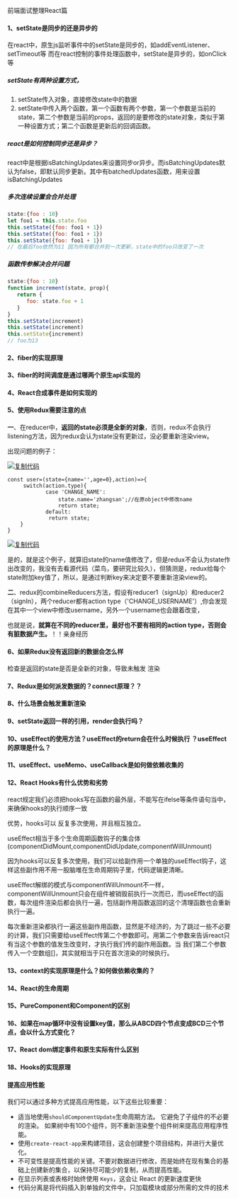 前端面试整理React篇

#### 1、setState是同步的还是异步的

在react中，原生js监听事件中的setState是同步的，如addEventListener、setTimeout等
而在react控制的事件处理函数中，setState是异步的，如onClick等

##### setState有两种设置方式，

1. setState传入对象，直接修改state中的数据
2. setState中传入两个函数，第一个函数有两个参数，第一个参数是当前的state，第二个参数是当前的props，返回的是要修改的state对象，类似于第一种设置方式；第二个函数是更新后的回调函数。

##### react是如何控制同步还是异步？

react中是根据isBatchingUpdates来设置同步or异步。而isBatchingUpdates默认为false，即默认同步更新。其中有batchedUpdates函数，用来设置isBatchingUpdates

##### 多次连续设置会合并处理

```js
state:{foo : 10}
let foo1 = this.state.foo
this.setState({foo: foo1 + 1})
this.setState({foo: foo1 + 1})
this.setState({foo: foo1 + 1})
// 在最后foo依然为11 因为所有都合并到一次更新，state中的foo只改变了一次
```

##### 函数传参解决合并问题

```js
state:{foo : 10}
function increment(state, prop){
   return {
      foo: state.foo + 1
   }
}
this.setState(increment)
this.setState(increment)
this.setState{increment)
// foo为13
```



#### 2、fiber的实现原理



#### 3、fiber的时间调度是通过哪两个原生api实现的



#### 4、React合成事件是如何实现的



#### 5、使用Redux需要注意的点

**一**、在reducer中，**返回的state必须是全新的对象**，否则，redux不会执行listening方法，因为redux会认为state没有更新过，没必要重新渲染view。

出现问题的例子：

[![复制代码](https://common.cnblogs.com/images/copycode.gif)](javascript:void(0);)

```
const user=(state={name='',age=0},action)=>{
     switch(action.type){
            case 'CHANGE_NAME':  
                state.name='zhangsan';//在原object中修改name
                return state;  
            default:
             return state;  
    }      
}
```

[![复制代码](https://common.cnblogs.com/images/copycode.gif)](javascript:void(0);)

是的，就是这个例子，就算旧state的name值修改了，但是redux不会认为state作出改变的，我没有去看源代码（菜鸟，要研究比较久），但猜测是，redux给每个state附加key值了，所以，是通过判断key来决定要不要重新渲染view的。



**二**、redux的combineReducers方法，假设有reducer1（signUp）和reducer2（signIn），两个reducer都有action type（'CHANGE_USERNAME'）,你会发现在其中一个view中修改username，另外一个username也会跟着改变，

也就是说，**就算在不同的reducer里，最好也不要有相同的action type，否则会有脏数据产生。**！！亲身经历

#### 6、如果Redux没有返回新的数据会怎么样

检查是返回的state是否是全新的对象，导致未触发 渲染

#### 7、Redux是如何派发数据的？connect原理？？



#### 8、什么场景会触发重新渲染



#### 9、setState返回一样的引用，render会执行吗？



#### 10、useEffect的使用方法？useEffect的return会在什么时候执行 ？useEffect的原理是什么？



#### 11、useEffect、useMemo、useCallback是如何做依赖收集的





#### 12、React Hooks有什么优势和劣势

react规定我们必须把hooks写在函数的最外层，不能写在ifelse等条件语句当中，来确保hooks的执行顺序一致

优势，hooks可以 反复多次使用，并且相互独立。

useEffect相当于多个生命周期函数钩子的集合体(componentDidMount,componentDidUpdate,componentWillUnmount)

因为hooks可以反复多次使用，我们可以给副作用一个单独的useEffect钩子，这样这些副作用不用一股脑堆在生命周期钩子里，代码逻辑更清晰。

useEffect解绑的模式与componentWillUnmount不一样，componentWillUnmount只会在组件被销毁前执行一次而已，而useEffect的函数，每次组件渲染后都会执行一遍，包括副作用函数返回的这个清理函数也会重新执行一遍。

每次重新渲染都执行一遍这些副作用函数，显然是不经济的，为了跳过一些不必要的计算，我们只需要给useEffect传第二个参数即可。用第二个参数来告诉react只有当这个参数的值发生改变时，才执行我们传的副作用函数。当 我们第二个参数传入一个空数组[]，其实就相当于只在首次渲染的时候执行。

#### 13、context的实现原理是什么？如何做依赖收集的？



#### 14、React的生命周期



#### 15、PureComponent和Component的区别



#### 16、如果在map循环中没有设置key值，那么从ABCD四个节点变成BCD三个节点，会以什么方式变化？



#### 17、React dom绑定事件和原生实际有什么区别



#### 18、Hooks的实现原理







#### 提高应用性能

我们可以通过多种方式提高应用性能，以下这些比较重要：

- 适当地使用`shouldComponentUpdate`生命周期方法。 它避免了子组件的不必要的渲染。 如果树中有100个组件，则不重新渲染整个组件树来提高应用程序性能。
- 使用`create-react-app`来构建项目，这会创建整个项目结构，并进行大量优化。
- 不可变性是提高性能的关键。不要对数据进行修改，而是始终在现有集合的基础上创建新的集合，以保持尽可能少的复制，从而提高性能。
- 在显示列表或表格时始终使用 `Keys`，这会让 React 的更新速度更快
- 代码分离是将代码插入到单独的文件中，只加载模块或部分所需的文件的技术


